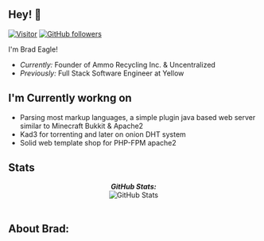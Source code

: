 <h2>Hey! 👋</h2>

[![Visitor](https://visitor-badge.laobi.icu/badge?page_id=DrBrad.DrBrad)](https://github.com/DrBrad) [![GitHub followers](https://img.shields.io/github/followers/DrBrad.svg?style=social&label=Follow)](https://github.com/DrBrad?tab=followers)



I'm Brad Eagle! 
- <i>Currently:</i> Founder of Ammo Recycling Inc. & Uncentralized
- <i>Previously:</i> Full Stack Software Engineer at Yellow

<h2>I'm Currently workng on</h2>

- Parsing most markup languages, a simple plugin java based web server similar to Minecraft Bukkit & Apache2
- Kad3 for torrenting and later on onion DHT system
- Solid web template shop for PHP-FPM apache2

<h2>Stats</h2>

<div>
    <p align="center">
        <b><em>GitHub Stats:</em></b> <br/>
        <img src="https://github-readme-streak-stats.herokuapp.com/?user=DrBrad" alt="GitHub Stats" /> <br/><br/>
    </p>
</div>

<h2>About Brad:</h2>
